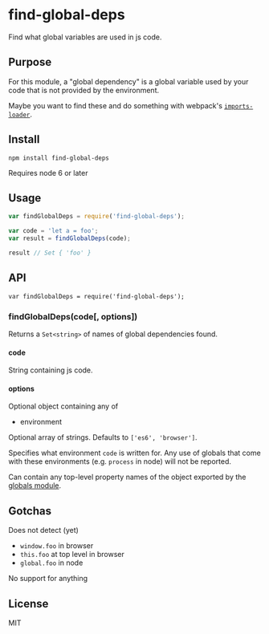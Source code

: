 # find-global-deps

Find what global variables are used in js code.

## Purpose

For this module, a "global dependency" is a global variable used by your code that is not provided by the environment.

Maybe you want to find these and do something with webpack's [`imports-loader`](https://github.com/webpack/imports-loader).

## Install

`npm install find-global-deps`

Requires node 6 or later

## Usage

```js
var findGlobalDeps = require('find-global-deps');

var code = 'let a = foo';
var result = findGlobalDeps(code);

result // Set { 'foo' }
```

## API

`var findGlobalDeps = require('find-global-deps');`

### findGlobalDeps(code[, options])

Returns a `Set<string>` of names of global dependencies found.

#### code

String containing js code.

#### options

Optional object containing any of

- environment

Optional array of strings. Defaults to `['es6', 'browser']`.

Specifies what environment `code` is written for. Any use of globals that come with these environments (e.g. `process` in node) will not be reported.

Can contain any top-level property names of the object exported by the [globals module](https://github.com/sindresorhus/globals).

## Gotchas

Does not detect (yet)

- `window.foo` in browser
- `this.foo` at top level in browser
- `global.foo` in node

No support for anything

## License

MIT
